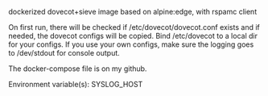 dockerized dovecot+sieve image based on alpine:edge, with rspamc client

On first run, there will be checked if /etc/dovecot/dovecot.conf exists and if needed, the dovecot configs will be copied. Bind /etc/dovecot to a local dir for your configs. If you use your own configs, make sure the logging goes to /dev/stdout for console output.

The docker-compose file is on my github.

Environment variable(s):
SYSLOG_HOST
